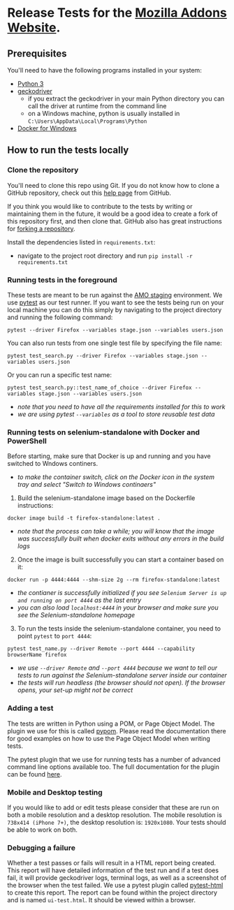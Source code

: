 # Release Tests for the [Mozilla Addons Website][amo].

## Prerequisites
You'll need to have the following programs installed in your system:
- [Python 3][python]
- [geckodriver][geckodriver]
  - if you extract the geckodriver in your main Python directory you can call the driver at runtime from the command line
  - on a Windows machine, python is usually installed in `C:\Users\AppData\Local\Programs\Python`
- [Docker for Windows][docker]
  

## How to run the tests locally
### Clone the repository

You'll need to clone this repo using Git. If you do not know how to clone a GitHub
repository, check out this [help page][git-clone] from GitHub.

If you think you would like to contribute to the tests by writing or maintaining
them in the future, it would be a good idea to create a fork of this repository
first, and then clone that. GitHub also has great instructions for
[forking a repository][git-fork].

Install the dependencies listed in `requirements.txt`:
  - navigate to the project root directory and run `pip install -r requirements.txt`

### Running tests in the foreground
These tests are meant to be run against the [AMO staging][stage] environment. We use [pytest][pytest] as our test runner.
If you want to see the tests being run on your local machine you can do this simply by 
navigating to the project directory and running the following command:
```
pytest --driver Firefox --variables stage.json --variables users.json
```
You can also run tests from one single test file by specifying the file name:

```
pytest test_search.py --driver Firefox --variables stage.json --variables users.json
```
Or you can run a specific test name:

```
pytest test_search.py::test_name_of_choice --driver Firefox --variables stage.json --variables users.json
```

- _note that you need to have all the requirements installed for this to work_
- _we are using pytest `--variables` as a tool to store reusable test data_



### Running tests on selenium-standalone with Docker and PowerShell

Before starting, make sure that Docker is up and running and you have switched to Wndows continers.
- _to make the container switch, click on the Docker icon in the system tray and select "Switch to Windows continaers"_

1. Build the selenium-standalone image based on the Dockerfile instructions:
```
docker image build -t firefox-standalone:latest .
```
- _note that the process can take a while; you will know that the image was successfully built when docker exits without any errors in the build logs_

2. Once the image is built successfully you can start a container based on it:
```
docker run -p 4444:4444 --shm-size 2g --rm firefox-standalone:latest
```
- _the contianer is successfully initialized if you see `Selenium Server is up and running on port 4444` as the last entry_
- _you can also load `localhost:4444` in your browser and make sure you see the Selenium-standalone homepage_

3. To run the tests inside the selenium-standalone container, you need to point `pytest` to `port 4444`:
```
pytest test_name.py --driver Remote --port 4444 --capability browserName firefox
```
- _we use `--driver Remote` and `--port 4444` because we want to tell our tests to run against the Selenium-standalone server inside our container_
- _the tests will run headless (the browser should not open). If the browser opens, your set-up might not be correct_


### Adding a test

The tests are written in Python using a POM, or Page Object Model. The plugin we use for this is called [pypom][pypom]. Please read the documentation there for good examples
on how to use the Page Object Model when writing tests.

The pytest plugin that we use for running tests has a number of advanced command
line options available too. The full documentation for the plugin can be found [here][pytest-selenium].


### Mobile and Desktop testing

If you would like to add or edit tests please consider that these are run on both a mobile resolution and a desktop resolution. The mobile resolution is ```738x414 (iPhone 7+)```, the desktop resolution is: ```1920x1080```. Your tests should be able to work on both.


### Debugging a failure

Whether a test passes or fails will result in a HTML report being created. This report will have detailed information of the test run and if a test does fail, it will provide geckodriver logs, terminal logs, as well as a screenshot of the browser when the test failed. 
We use a pytest plugin called [pytest-html][pytest-html] to create this report. The report can be found within the project directory and is named `ui-test.html`. It should be viewed within a browser.

[amo]: https://addons.mozilla.org
[stage]: https://addons.allizom.org
[python]: https://www.python.org/downloads/
[docker]: https://www.docker.com/products/docker-desktop
[addons-frontend]: https://github.com/mozilla/addons-frontend/
[addons-server]: https://github.com/mozilla/addons-server
[addons-server-docs]: https://addons-server.readthedocs.io/en/latest/topics/install/docker.html
[addons-server-selenium-testing]: https://addons-server.readthedocs.io/en/latest/topics/development/testing.html#selenium-integration-tests
[flake8]: http://flake8.pycqa.org/en/latest/
[git-clone]: https://help.github.com/articles/cloning-a-repository/
[git-fork]: https://help.github.com/articles/fork-a-repo/
[geckodriver]: https://github.com/mozilla/geckodriver/releases
[pypom]: http://pypom.readthedocs.io/en/latest/
[pytest]: https://docs.pytest.org/en/latest/
[pytest-html]: https://github.com/pytest-dev/pytest-html
[pytest-selenium]: http://pytest-selenium.readthedocs.org/
[ReadTheDocs]: https://addons-server.readthedocs.io/en/latest/topics/development/testing.html#selenium-integration-tests
[Selenium]: http://selenium-python.readthedocs.io/index.html
[selenium-api]: http://selenium-python.readthedocs.io/locating-elements.html
